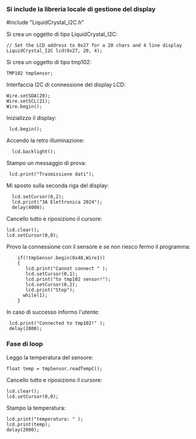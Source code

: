 ### Si include la libreria locale di gestione del display

#include "LiquidCrystal_I2C.h"

Si crea un oggetto di tipo LiquidCrystal_I2C:

    // Set the LCD address to 0x27 for a 20 chars and 4 line display
    LiquidCrystal_I2C lcd(0x27, 20, 4);

Si crea un oggetto di tipo tmp102:

    TMP102 tmpSensor;

Interfaccia I2C di connessione del display LCD: 

    Wire.setSDA(20);
    Wire.setSCL(21);
    Wire.begin();

Inizializzo il display:
 
     lcd.begin();

Accendo la retro illuminazione:
 
	  lcd.backlight();
 
Stampo un messaggio di prova:
 
     lcd.print("Trasmissione dati");
     
Mi sposto sulla seconda riga del display:
  
      lcd.setCursor(0,2);
      lcd.print("3A Elettronica 2024");
      delay(4000);
      
Cancello tutto e riposiziono il cursore:

    lcd.clear();
    lcd.setCursor(0,0);


Provo la connessione con il sensore e se non riesco fermo il programma:
       
        if(!tmpSensor.begin(0x48,Wire1))
        { 
           lcd.print("Cannot connect " );
           lcd.setCursor(0,1);
           lcd.print("to tmp102 sensor!");
           lcd.setCursor(0,2);
           lcd.print("Stop");
          while(1);
        }

In caso di successo informo l'utente:
   
     lcd.print("Connected to tmp102!" );
     delay(2000);

### Fase di loop

Leggo la temperatura del sensore:

    float temp = tmpSensor.readTempC();

Cancello tutto e riposiziono il cursore:

    lcd.clear();
    lcd.setCursor(0,0);
Stampo la temperatura:

    lcd.print("temperatura: " );
    lcd.print(temp);
    delay(2000);


